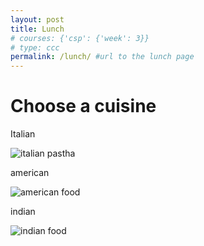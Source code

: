 ```yaml
---
layout: post
title: Lunch
# courses: {'csp': {'week': 3}}
# type: ccc
permalink: /lunch/ #url to the lunch page
---
```


<h1> Choose a cuisine </h1>
<p> Italian <p>
<img alt="italian pastha" src= "/rheaStudent/images/italianpastha.jpg">
<p> american <p>
<img alt="american food" src= "/rheaStudent/images/americanfood.jpg">
<p> indian <p>
<img alt="indian food" src= "/rheaStudent/images/indianfood.jpg">